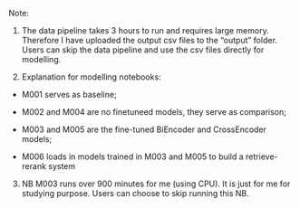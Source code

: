 Note:
1. The data pipeline takes 3 hours to run and requires large memory. Therefore I have uploaded the output csv files to the “output” folder. Users can skip the data pipeline and use the csv files directly for modelling.


2. Explanation for modelling notebooks: 

- M001 serves as baseline;

- M002 and M004 are no finetuneed models, they serve as comparison; 

- M003 and M005 are the fine-tuned BiEncoder and CrossEncoder models;

- M006 loads in models trained in M003 and M005 to build a retrieve-rerank system


3. NB M003 runs over 900 minutes for me (using CPU). It is just for me for studying purpose. Users can choose to skip running this NB.
